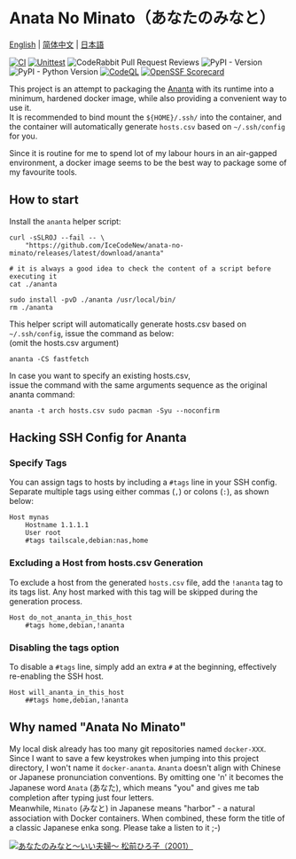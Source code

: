 # Anata No Minato（あなたのみなと）

[English](README.md) | [简体中文](README_zh-Hans.md) | [日本語](README_ja.md)  
  
[![CI](https://github.com/IceCodeNew/anata-no-minato/actions/workflows/ananta.yml/badge.svg)](https://github.com/IceCodeNew/anata-no-minato/actions/workflows/ananta.yml)
[![Unittest](https://github.com/IceCodeNew/anata-no-minato/actions/workflows/unittest.yml/badge.svg)](https://github.com/IceCodeNew/anata-no-minato/actions/workflows/unittest.yml)
![CodeRabbit Pull Request Reviews](https://img.shields.io/coderabbit/prs/github/IceCodeNew/anata-no-minato?utm_source=oss&utm_medium=github&utm_campaign=IceCodeNew%2Fanata-no-minato&labelColor=171717&color=FF570A&link=https%3A%2F%2Fcoderabbit.ai&label=CodeRabbit+Reviews)
![PyPI - Version](https://img.shields.io/pypi/v/sshconfig-to-ananta)
![PyPI - Python Version](https://img.shields.io/pypi/pyversions/sshconfig-to-ananta)
[![CodeQL](https://github.com/IceCodeNew/anata-no-minato/actions/workflows/github-code-scanning/codeql/badge.svg)](https://github.com/IceCodeNew/anata-no-minato/actions/workflows/github-code-scanning/codeql)
[![OpenSSF Scorecard](https://api.scorecard.dev/projects/github.com/{owner}/{repo}/badge)](https://scorecard.dev/viewer/?uri=github.com/{owner}/{repo})
  
This project is an attempt to packaging the [Ananta](https://github.com/cwt/ananta) with its runtime into a minimum, hardened docker image, while also providing a convenient way to use it.  
It is recommended to bind mount the `${HOME}/.ssh/` into the container, and the container will automatically generate `hosts.csv` based on `~/.ssh/config` for you.  
  
Since it is routine for me to spend lot of my labour hours in an air-gapped environment, a docker image seems to be the best way to package some of my favourite tools.  

## How to start

Install the `ananta` helper script:

```shell
curl -sSLROJ --fail -- \
    "https://github.com/IceCodeNew/anata-no-minato/releases/latest/download/ananta"

# it is always a good idea to check the content of a script before executing it
cat ./ananta

sudo install -pvD ./ananta /usr/local/bin/
rm ./ananta
```

This helper script will automatically generate hosts.csv based on `~/.ssh/config`, issue the command as below:  
(omit the hosts.csv argument)  

```shell
ananta -CS fastfetch
```

In case you want to specify an existing hosts.csv,  
   issue the command with the same arguments sequence as the original ananta command:  

```shell
ananta -t arch hosts.csv sudo pacman -Syu --noconfirm
```

## Hacking SSH Config for Ananta

### Specify Tags

You can assign tags to hosts by including a `#tags` line in your SSH config. Separate multiple tags using either commas (`,`) or colons (`:`), as shown below:  

```sshconfig
Host mynas
    Hostname 1.1.1.1
    User root
    #tags tailscale,debian:nas,home
```

### Excluding a Host from hosts.csv Generation

To exclude a host from the generated `hosts.csv` file, add the `!ananta` tag to its tags list. Any host marked with this tag will be skipped during the generation process.  

```sshconfig
Host do_not_ananta_in_this_host
    #tags home,debian,!ananta
```

### Disabling the tags option

To disable a `#tags` line, simply add an extra `#` at the beginning, effectively re-enabling the SSH host.  

```sshconfig
Host will_ananta_in_this_host
    ##tags home,debian,!ananta
```

## Why named "Anata No Minato"

My local disk already has too many git repositories named `docker-XXX`. Since I want to save a few keystrokes when jumping into this project directory, I won't name it `docker-ananta`.
`Ananta` doesn't align with Chinese or Japanese pronunciation conventions. By omitting one 'n' it becomes the Japanese word `Anata` (あなた), which means "you" and gives me tab completion after typing just four letters.  
Meanwhile, `Minato` (みなと) in Japanese means "harbor" - a natural association with Docker containers. When combined, these form the title of a classic Japanese enka song. Please take a listen to it ;-)  
  
[![あなたのみなと～いい夫婦～ 松前ひろ子（2001）](https://i.ytimg.com/vi/sCRvjlTX8Fw/maxresdefault.jpg)](https://youtu.be/sCRvjlTX8Fw)

